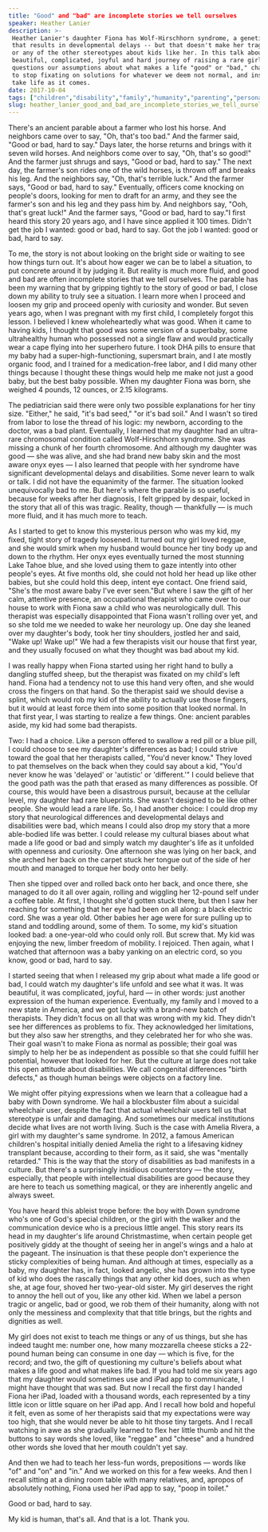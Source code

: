 ```yaml
---
title: "Good" and "bad" are incomplete stories we tell ourselves
speaker: Heather Lanier
description: >-
 Heather Lanier's daughter Fiona has Wolf-Hirschhorn syndrome, a genetic condition
 that results in developmental delays -- but that doesn't make her tragic, angelic
 or any of the other stereotypes about kids like her. In this talk about the
 beautiful, complicated, joyful and hard journey of raising a rare girl, Lanier
 questions our assumptions about what makes a life "good" or "bad," challenging us
 to stop fixating on solutions for whatever we deem not normal, and instead to
 take life as it comes.
date: 2017-10-04
tags: ["children","disability","family","humanity","parenting","personal-growth","society","love"]
slug: heather_lanier_good_and_bad_are_incomplete_stories_we_tell_ourselves
---
```


There's an ancient parable about a farmer who lost his horse. And neighbors came over to
say, "Oh, that's too bad." And the farmer said, "Good or bad, hard to say." Days later,
the horse returns and brings with it seven wild horses. And neighbors come over to say,
"Oh, that's so good!" And the farmer just shrugs and says, "Good or bad, hard to say." The
next day, the farmer's son rides one of the wild horses, is thrown off and breaks his leg.
And the neighbors say, "Oh, that's terrible luck." And the farmer says, "Good or bad, hard
to say." Eventually, officers come knocking on people's doors, looking for men to draft
for an army, and they see the farmer's son and his leg and they pass him by. And neighbors
say, "Ooh, that's great luck!" And the farmer says, "Good or bad, hard to say."I first
heard this story 20 years ago, and I have since applied it 100 times. Didn't get the job I
wanted: good or bad, hard to say. Got the job I wanted: good or bad, hard to
say.

To me, the story is not about looking on the bright side or waiting to see how things turn
out. It's about how eager we can be to label a situation, to put concrete around it by
judging it. But reality is much more fluid, and good and bad are often incomplete stories
that we tell ourselves. The parable has been my warning that by gripping tightly to the
story of good or bad, I close down my ability to truly see a situation. I learn more when
I proceed and loosen my grip and proceed openly with curiosity and wonder. But seven years
ago, when I was pregnant with my first child, I completely forgot this lesson. I believed
I knew wholeheartedly what was good. When it came to having kids, I thought that good was
some version of a superbaby, some ultrahealthy human who possessed not a single flaw and
would practically wear a cape flying into her superhero future. I took DHA pills to ensure
that my baby had a super-high-functioning, supersmart brain, and I ate mostly organic
food, and I trained for a medication-free labor, and I did many other things because I
thought these things would help me make not just a good baby, but the best baby
possible. When my daughter Fiona was born, she weighed 4 pounds, 12 ounces, or 2.15
kilograms.

The pediatrician said there were only two possible explanations for her tiny size.
"Either," he said, "it's bad seed," "or it's bad soil." And I wasn't so tired from labor
to lose the thread of his logic: my newborn, according to the doctor, was a bad plant.
Eventually, I learned that my daughter had an ultra-rare chromosomal condition called
Wolf-Hirschhorn syndrome. She was missing a chunk of her fourth chromosome. And although
my daughter was good — she was alive, and she had brand new baby skin and the most aware
onyx eyes — I also learned that people with her syndrome have significant developmental
delays and disabilities. Some never learn to walk or talk. I did not have the equanimity of
the farmer. The situation looked unequivocally bad to me. But here's where the parable is
so useful, because for weeks after her diagnosis, I felt gripped by despair, locked in the
story that all of this was tragic. Reality, though — thankfully — is much more fluid, and
it has much more to teach.

As I started to get to know this mysterious person who was my kid, my fixed, tight story
of tragedy loosened. It turned out my girl loved reggae, and she would smirk when my
husband would bounce her tiny body up and down to the rhythm. Her onyx eyes eventually
turned the most stunning Lake Tahoe blue, and she loved using them to gaze intently into
other people's eyes. At five months old, she could not hold her head up like other babies,
but she could hold this deep, intent eye contact. One friend said, "She's the most aware
baby I've ever seen."But where I saw the gift of her calm, attentive presence, an
occupational therapist who came over to our house to work with Fiona saw a child who was
neurologically dull. This therapist was especially disappointed that Fiona wasn't rolling
over yet, and so she told me we needed to wake her neurology up. One day she leaned over
my daughter's body, took her tiny shoulders, jostled her and said, "Wake up! Wake up!" We
had a few therapists visit our house that first year, and they usually focused on what
they thought was bad about my kid.

I was really happy when Fiona started using her right hand to bully a dangling stuffed
sheep, but the therapist was fixated on my child's left hand. Fiona had a tendency not to
use this hand very often, and she would cross the fingers on that hand. So the therapist
said we should devise a splint, which would rob my kid of the ability to actually use
those fingers, but it would at least force them into some position that looked normal. In
that first year, I was starting to realize a few things. One: ancient parables aside, my
kid had some bad therapists.

Two: I had a choice. Like a person offered to swallow a red pill or a blue pill, I could
choose to see my daughter's differences as bad; I could strive toward the goal that her
therapists called, "You'd never know." They loved to pat themselves on the back when they
could say about a kid, "You'd never know he was 'delayed' or 'autistic' or 'different.'" I
could believe that the good path was the path that erased as many differences as possible.
Of course, this would have been a disastrous pursuit, because at the cellular level, my
daughter had rare blueprints. She wasn't designed to be like other people. She would lead
a rare life. So, I had another choice: I could drop my story that neurological differences
and developmental delays and disabilities were bad, which means I could also drop my story
that a more able-bodied life was better. I could release my cultural biases about what
made a life good or bad and simply watch my daughter's life as it unfolded with openness
and curiosity. One afternoon she was lying on her back, and she arched her back on the
carpet stuck her tongue out of the side of her mouth and managed to torque her body onto
her belly.

Then she tipped over and rolled back onto her back, and once there, she managed to do it
all over again, rolling and wiggling her 12-pound self under a coffee table. At first, I
thought she'd gotten stuck there, but then I saw her reaching for something that her eye
had been on all along: a black electric cord. She was a year old. Other babies her age
were for sure pulling up to stand and toddling around, some of them. To some, my kid's
situation looked bad: a one-year-old who could only roll. But screw that. My kid was
enjoying the new, limber freedom of mobility. I rejoiced. Then again, what I watched that
afternoon was a baby yanking on an electric cord, so you know, good or bad, hard to
say.

I started seeing that when I released my grip about what made a life good or bad, I could
watch my daughter's life unfold and see what it was. It was beautiful, it was complicated,
joyful, hard — in other words: just another expression of the human experience. Eventually,
my family and I moved to a new state in America, and we got lucky with a brand-new batch
of therapists. They didn't focus on all that was wrong with my kid. They didn't see her
differences as problems to fix. They acknowledged her limitations, but they also saw her
strengths, and they celebrated her for who she was. Their goal wasn't to make Fiona as
normal as possible; their goal was simply to help her be as independent as possible so
that she could fulfill her potential, however that looked for her. But the culture at large
does not take this open attitude about disabilities. We call congenital differences "birth
defects," as though human beings were objects on a factory line.

We might offer pitying expressions when we learn that a colleague had a baby with Down
syndrome. We hail a blockbuster film about a suicidal wheelchair user, despite the fact
that actual wheelchair users tell us that stereotype is unfair and damaging. And sometimes
our medical institutions decide what lives are not worth living. Such is the case with
Amelia Rivera, a girl with my daughter's same syndrome. In 2012, a famous American
children's hospital initially denied Amelia the right to a lifesaving kidney transplant
because, according to their form, as it said, she was "mentally retarded." This is the way
that the story of disabilities as bad manifests in a culture. But there's a surprisingly
insidious counterstory — the story, especially, that people with intellectual disabilities
are good because they are here to teach us something magical, or they are inherently
angelic and always sweet.

You have heard this ableist trope before: the boy with Down syndrome who's one of God's
special children, or the girl with the walker and the communication device who is a
precious little angel. This story rears its head in my daughter's life around
Christmastime, when certain people get positively giddy at the thought of seeing her in
angel's wings and a halo at the pageant. The insinuation is that these people don't
experience the sticky complexities of being human. And although at times, especially as a
baby, my daughter has, in fact, looked angelic, she has grown into the type of kid who
does the rascally things that any other kid does, such as when she, at age four, shoved
her two-year-old sister. My girl deserves the right to annoy the hell out of you, like any
other kid. When we label a person tragic or angelic, bad or good, we rob them of their
humanity, along with not only the messiness and complexity that that title brings, but the
rights and dignities as well.

My girl does not exist to teach me things or any of us things, but she has indeed taught
me: number one, how many mozzarella cheese sticks a 22-pound human being can consume in
one day — which is five, for the record; and two, the gift of questioning my culture's
beliefs about what makes a life good and what makes life bad. If you had told me six years
ago that my daughter would sometimes use and iPad app to communicate, I might have thought
that was sad. But now I recall the first day I handed Fiona her iPad, loaded with a
thousand words, each represented by a tiny little icon or little square on her iPad app.
And I recall how bold and hopeful it felt, even as some of her therapists said that my
expectations were way too high, that she would never be able to hit those tiny targets.
And I recall watching in awe as she gradually learned to flex her little thumb and hit the
buttons to say words she loved, like "reggae" and "cheese" and a hundred other words she
loved that her mouth couldn't yet say.

And then we had to teach her less-fun words, prepositions — words like "of" and "on" and
"in." And we worked on this for a few weeks. And then I recall sitting at a dining room
table with many relatives, and, apropos of absolutely nothing, Fiona used her iPad app to
say, "poop in toilet."

Good or bad, hard to say.

My kid is human, that's all. And that is a lot. Thank you.

<!--
ad_duration=3.33
comment_count=103
event="TED@BCG Milan"
external_start_time=0
has_talk_citation=1
intro_duration=11.82
is_subtitle_required="False"
is_talk_featured="True"
language="en"
language_swap="False"
native_language="en"
number_of_related_talks=6
number_of_speakers=1
number_of_subtitled_videos=19
number_of_tags=8
number_of_talk_download_languages=19
number_of_talk_more_resources=0
number_of_talk_recommendations=1
number_of_talks_take_actions=0
post_ad_duration=0.83
published_timestamp="2017-12-21 20:38:36"
recording_date="2017-10-04"
speaker_description="Essayist, poet"
speaker_is_published=1
speaker_name="Heather Lanier"
talk_more_resources=[]
talk_name="\"Good\" and \"bad\" are incomplete stories we tell ourselves"
talk_recommendations_blurb="Further reading curated by Heather Lanier"
talks_tags=["children","disability","family","humanity","parenting","personal-growth","society","love"]
talks_take_action=[]
url_audio="https://download.ted.com/talks/HeatherLanier_2017S.mp3?apikey=acme-roadrunner"
url_photo_speaker="https://pe.tedcdn.com/images/ted/a87a66fdb822d67c95b23a09aa13cdc47dd5c290_254x191.jpg"
url_photo_talk="https://s3.amazonaws.com/talkstar-photos/uploads/6b1eca6b-fb9b-4112-a37a-ad739cef8ba7/HeatherLanier_2017S-embed.jpg"
url_webpage="https://www.ted.com/talks/heather_lanier_good_and_bad_are_incomplete_stories_we_tell_ourselves"
video_type_name="TED Institute Talk"
-->
